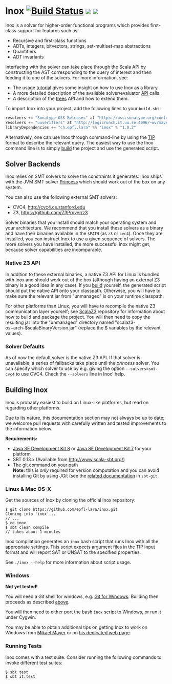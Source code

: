 Inox [![Build Status](http://laraquad4.epfl.ch:9000/epfl-lara/inox/status/master)](http://laraquad4.epfl.ch:9000/epfl-lara/inox) [<img src="https://img.shields.io/maven-central/v/ch.epfl.lara/inox_2.11.svg?label=latest%20release%20for%202.11"/>](http://search.maven.org/#search%7Cga%7C1%7Cg%3Ach.epfl.lara%20a%3Ainox_2.11) [<img src="https://img.shields.io/maven-central/v/ch.epfl.lara/inox_2.12.svg?label=latest%20release%20for%202.12"/>](http://search.maven.org/#search%7Cga%7C1%7Cg%3Ach.epfl.lara%20a%3Ainox_2.12)
==========

Inox is a solver for higher-order functional programs which provides first-class support for
features such as:
- Recursive and first-class functions
- ADTs, integers, bitvectors, strings, set-multiset-map abstractions
- Quantifiers
- ADT invariants

Interfacing with the solver can take place through the Scala API by constructing the AST
corresponding to the query of interest and then feeding it to one of the solvers. For more
information, see:
- The usage [tutorial](doc/tutorial.md) gives some insight on how to use Inox as a library.
- A more detailed description of the available solver/evaluator [API](doc/API.md) calls.
- A description of the [trees](doc/trees.md) API and how to extend them.

To import Inox into your project, add the following lines to your `build.sbt`:
```scala
resolvers += "Sonatype OSS Releases" at "https://oss.sonatype.org/content/repositories/releases"
resolvers += "uuverifiers" at "http://logicrunch.it.uu.se:4096/~wv/maven"
libraryDependencies += "ch.epfl.lara" %% "inox" % "1.0.2"
```

Alternatively, one can use Inox through command-line by using the [TIP](https://tip-org.github.io/) format
to describe the relevant query. The easiest way to use the Inox command line is to simply
[build](#building-inox) the project and use the generated script.

Solver Backends
---------------

Inox relies on SMT solvers to solve the constraints it generates.
Inox ships with the JVM SMT solver
[Princess](http://www.philipp.ruemmer.org/princess.shtml)
which should work out of the box on any system.

You can also use the following external SMT solvers:

  * CVC4, http://cvc4.cs.stanford.edu
  * Z3, https://github.com/Z3Prover/z3

Solver binaries that you install should match your operating
system and your architecture.  We recommend that you install
these solvers as a binary and have their binaries available
in the ``$PATH`` (as `z3` or `cvc4`).  Once they are installed,
you can instruct Inox to use a given sequence of solvers. 
The more solvers you have installed, the more successful Inox might get,
because solver capabilities are incomparable.

### Native Z3 API

In addition to these external binaries, a native Z3 API for
Linux is bundled with Inox and should work out of the box
(although having an external Z3 binary is a good idea in any
case). If you [build](#building-inox) yourself, the generated
script should put the native API onto your classpath. Otherwise,
you will have to make sure the relevant jar from "unmanaged"
is on your runtime classpath.

For other platforms than Linux, you will have to recompile the
native Z3 communication layer yourself; see 
[ScalaZ3](https://github.com/epfl-lara/ScalaZ3) repository for
information about how to build and package the project. You will
then need to copy the resulting jar into the "unmanaged" directory
named "scalaz3-$os-$arch-$scalaBinaryVersion.jar" (replace the
$ variables by the relevant values).

### Solver Defaults

As of now the default solver is the native Z3 API. If that solver
is unavailable, a series of fallbacks take place until the
*princess* solver. You can specify which solver to use by
e.g. giving the option
``--solvers=smt-cvc4`` to use CVC4. Check the ``--solvers``
line in Inox' help.

Building Inox
-------------

Inox is probably easiest to build on Linux-like platforms, but read on regarding other platforms.

Due to its nature, this documentation section may not always
be up to date; we welcome pull requests with carefully
written and tested improvements to the information below.

**Requirements:**

* [Java SE Development Kit 8](http://www.oracle.com/technetwork/java/javase/downloads/jdk8-downloads-2133151.html) or [Java SE Development Kit 7](http://www.oracle.com/technetwork/java/javase/downloads/jdk7-downloads-1880260.html) for your platform
* SBT 0.13.x (Available from http://www.scala-sbt.org/)
* The [git](https://git-scm.com/) command on your path  
  **Note:** this is *only* required for version computation and
  you can avoid installing Git by using JGit (see the
  [related documentation](https://github.com/sbt/sbt-git#using-jgit)
  in `sbt-git`.

### Linux & Mac OS-X

Get the sources of Inox by cloning the official Inox repository:

```
$ git clone https://github.com/epfl-lara/inox.git
Cloning into 'inox'...
// ...
$ cd inox
$ sbt clean compile
// takes about 1 minutes
```
 
Inox compilation generates an ``inox`` bash script that runs Inox with all
the appropriate settings. This script expects argument files in the
[TIP](https://tip-org.github.io/) input format and will report SAT or UNSAT
to the specified properties.

See ``./inox --help`` for more information about script usage.

### Windows

__Not yet tested!__

You will need a Git shell for windows, e.g. 
[Git for Windows](https://git-for-windows.github.io/).
Building then proceeds as described [above](#linux--mac-os-x).

You will then need to either port the bash ``inox`` script to Windows, or run it
under Cygwin.

You may be able to obtain additional tips on getting Inox to work on Windows
from [Mikael Mayer](http://people.epfl.ch/mikael.mayer) or on
[his dedicated web page](http://lara.epfl.ch/~mayer/leon/).

### Running Tests

Inox comes with a test suite. Consider running the following commands to
invoke different test suites:

```
$ sbt test
$ sbt it:test
```
